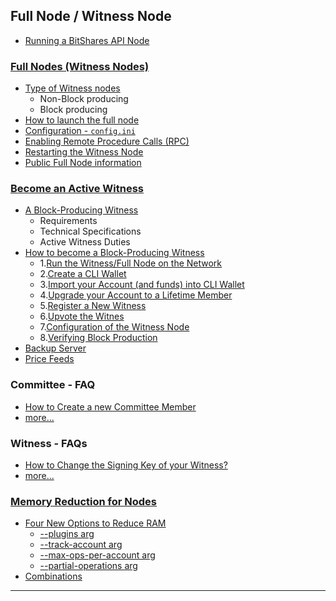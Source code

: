 ## Full Node / Witness Node

- [Running a BitShares API Node](/core/nodes_full_witness/running-api-node.md#running-a-bitshares-api-node)   


### [Full Nodes (Witness Nodes)](/core/nodes_full_witness/full_nodes.md#full-nodes-witness-nodes)
- [Type of Witness nodes](/core/nodes_full_witness/full_nodes.md#type-of-witness-nodes)
   - Non-Block producing
   - Block producing
- [How to launch the full node](/core/nodes_full_witness/full_nodes.md#how-to-launch-the-full-node)
- [Configuration - `config.ini`](/core/nodes_full_witness/full_nodes.md#configuration)
- [Enabling Remote Procedure Calls (RPC)](/core/nodes_full_witness/full_nodes.md#enabling-remote-procedure-calls-rpc)
- [Restarting the Witness Node](/core/nodes_full_witness/full_nodes.md#restarting-the-witness-node)
- [Public Full Node information](/core/nodes_full_witness/full_nodes.md#public-full-node-information)

### [Become an Active Witness](/core/nodes_full_witness/active_witness.md#become-an-active-witness)

- [A Block-Producing Witness](/core/nodes_full_witness/active_witness.md#a-block-producing-witness)
   - Requirements
   - Technical Specifications
   - Active Witness Duties
 - [How to become a Block-Producing Witness](/core/nodes_full_witness/active_witness.md#how-to-become-a-block-producing-witness)
   - 1.[Run the Witness/Full Node on the Network](/core/nodes_full_witness/active_witness.md#1-run-the-witnessfull-node-on-the-network)
   - 2.[Create a CLI Wallet](/core/nodes_full_witness/active_witness.md#2-create-a-cli-wallet)
   - 3.[Import your Account (and funds) into CLI Wallet](/core/nodes_full_witness/active_witness.md#3-import-your-account-and-funds-into-cli-wallet)
   - 4.[Upgrade your Account to a Lifetime Member](/core/nodes_full_witness/active_witness.md#4-upgrade-your-account-to-a-lifetime-member)
   - 5.[Register a New Witness](/core/nodes_full_witness/active_witness.md#5-registering-a-new-witness)
   - 6.[Upvote the Witnes](/core/nodes_full_witness/active_witness.md#6-upvote-the-witness)
   - 7.[Configuration of the Witness Node](/core/nodes_full_witness/active_witness.md#7-configuration-of-the-witness-node)
   - 8.[Verifying Block Production](/core/nodes_full_witness/active_witness.md#8-verifying-block-production)
- [Backup Server](/core/nodes_full_witness/active_witness.md#backup-server)
- [Price Feeds](/core/nodes_full_witness/active_witness.md#price-feeds)


### Committee - FAQ
- [How to Create a new Committee Member](/core/tutorials/committee_howto.md#how-to-creating-a-new-committee-member)
- [more... ](/core/tutorials/FAQ.md#committee)

### Witness - FAQs
- [How to Change the Signing Key of your Witness?](/core/tutorials/FAQ.md#q-how-to-change-the-signing-key-of-your-witness)
- [more...](/core/tutorials/FAQ.md#witness)

### [Memory Reduction for Nodes](/forge/plugins/nodes_memory_reduction.md#memory-reduction-for-nodes)
- [Four New Options to Reduce RAM](/forge/plugins/nodes_memory_reduction.md#four-new-options-to-reduce-ram)
   - [--plugins arg   ](/forge/plugins/nodes_memory_reduction.md#--plugins)
   - [--track-account arg ](/forge/plugins/nodes_memory_reduction.md#--track-account)
   - [--max-ops-per-account arg](/forge/plugins/nodes_memory_reduction.md#--max-ops-per-account)
   - [--partial-operations arg](/forge/plugins/nodes_memory_reduction.md#--partial-operations)
- [Combinations](/forge/plugins/nodes_memory_reduction.md#combinations)

***
